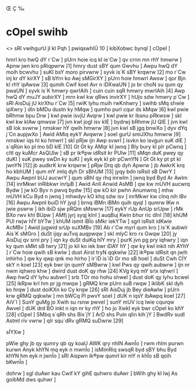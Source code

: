 Œ Ç ‰
# cOpeI swihb
<>
sRI vwihgurU jI kI Pqh ]
pwiqswhIÚ 10 ]
kibXobwc bynqI ]
cOpeI ]
 
hmrI kro hwQ dY r\`Cw ] pUrn hoie icq kI ie\`Cw ]
qv crnn mn rhY hmwrw ] Apnw jwn kro pRiqpwrw ]1]
hmry dust sBY qum Gwvhu ] Awpu hwQ dY moih bcwvhu ]
suKI bsY moro pirvwrw ] syvk is\`K sBY krqwrw ]2]
mo r\`Cw inj kr dY kirXY ] sB bYrn ko Awj sMGirXY ]
pUrn hoie hmwrI Awsw ] qor Bjn kI rhY ipAwsw ]3]
qumih Cwif koeI Avr n iDXwaUN ] jo br choN su qum qy pwaUN ]
syvk is\`K hmwry qwrIAih ] cuin cuin sqR hmwry mwrIAih ]4]
Awp hwQ dY muJY aubirXY ] mrn kwl kw qRws invirXY ]
hUjo sdw hmwry p\`Cw ] sRI AisDuj jU kirXhu r\`Cw ]5]
rwiK lyhu muih rwKnhwry ] swihb sMq shwie ipXwry ]
dIn bMDu dustn ky hMqw ] qumho purI cqur ds kMqw ]6]
kwl pwie bRhmw bpu Drw ] kwl pwie isvjU Avqrw ]
kwl pwie kr ibsnu pRkwsw ] skl kwl kw kIAw qmwsw ]7]
jvn kwl jogI isv kIE ] bydrwj bRhmw jU QIE ]
jvn kwl sB lok svwrw ] nmskwr hY qwih hmwrw ]8]
jvn kwl sB jgq bnwXo ] dyv dYq j\`Cn aupjwXo ]
Awid AMiq eykY Avqwrw ] soeI gurU smiJXhu hmwrw ]9]
nmskwr iqs hI ko hmwrI ] skl pRjw ijn Awp svwrI ]
isvkn ko isvgun suK dIE ] s\`qRün ko pl mo bD kIE ]10]
Gt Gt ky AMqr kI jwnq ] Bly bury kI pIr pCwnq ]
cItI qy kuMcr AsQUlw ] sB pr ik®pw idRsit kr PUlw ]11]
sMqn duK pwey qy duKI ] suK pwey swDn ky suKI ]
eyk eyk kI pIr pCwnYN ] Gt Gt ky pt pt kI jwnYN ]12]
jb audkrK krw krqwrw ] pRjw Drq qb dyh Apwrw ]
jb AwkrK krq ho kbhUM ] qum mY imlq dyh Dr sBhUM ]13]
jyqy bdn isRsit sB DwrY ] Awpu AwpnI bUJ aucwrY ]
qum sBhI qy rhq inrwlm ] jwnq byd Byd Ar Awlm ]14]
inrMkwr inRibkwr inrlµB ] Awid AnIl Anwid AsMB ]
qw kw mUVH aucwrq Bydw ] jw kO Byv n pwvq bydw ]15]
qw kO kir pwhn Anumwnq ] mhw mUVH kCu Byd n jwnq ]
mhwdyv kO khq sdw isv ] inrMkwr kw cInq nih iBv ]16]
Awpu AwpnI buiD hY jyqI ] brnq iBMn iBMn quih qyqI ]
qumrw lKw n jwie pswrw ] ikh ibiD sjw pRQm sMswrw ]17]
eykY rUp AnUp srUpw ] rMk BXo rwv khI BUpw ]
AMfj jyrj syqj kInI ] auqBuj Kwin bhur ric dInI ]18]
khUM PUl rwjw hÍY bYTw ] khUM ismit iBÎo sMkr iekYTw ]
sgrI isRsit idKwie AcMBv ] Awid jugwid srUp suXMBv ]19]
Ab r\`Cw myrI qum kro ] is\`K aubwir Ais\`K sMGro ]
duSt ijqy auTvq auqpwqw ] skl mlyC kro rx Gwqw ]20]
jy AisDuj qv srnI pry ] iqn ky duSt duiKq hÍY mry ]
purK jvn pg pry iqhwry ] iqn ky qum sMkt sB twry ]21]
jo kil ko iek bwr iDAY hY ] qw ky kwl inkit nih AYhY ]
r\`Cw hoie qwih sB kwlw ] dust Airst tryN qqkwlw ]22]
ik®pw idRsit qn jwih inhirho ] qw ky qwp qnk mo hirho ]
ir\`iD is\`iD Gr mo sB hoeI ] duSt Cwh CÍY skY n koeI ]23]
eyk bwr ijn qumY sMBwrw ] kwl Pws qy qwih aubwrw ]
ijn nr nwm iqhwro khw ] dwird dust doK qy rhw ]24]
KVg kyq mY srix iqhwrI ] Awp hwQ dY lyhu aubwrI ]
srb TOr mo hohu shweI ] dust doK qy lyhu bcweI ]25]
ikRpw krI hm pr jg mwqw ] gRMQ krw pUrn suB rwqw ] 
iklibK skl dyh ko hrqw ] dust doiKXn ko Cy krqw ]26] 
sRI AisDuj jb Bey dieAwlw ] pUrn krw gRMQ qqkwlw ]
mn bWCq Pl pwvY soeI ] dUK n iqsY ibAwpq koeI ]27]
AiV\`l ]
SunY guMg jo Xwih su rsnw pwveI ] sunY mUV icq lwie cqurqw AwveI ] dUK drd BO inkt n iqn nr ky rhY ] ho jo XwkI eyk bwr cOpeI ko khY ]28]
cOpeI ]
SMbq s\`qRh shs Bix\`jY ] ArD shs Puin qIin kih\`jY ] BwdRv sudI AstmI riv vwrw ] qIr squ\`dRv gRMQ suDwrw ]29]

sÍYXw ]
 
pWie ghy jb qy qumry qb qy koaU AWK qry nhIN AwnÎo ] 
rwm rhIm purwn kurwn Anyk khYN mq eyk n mwnÎo ] 
isMimRiq swsqR byd sBY bhu Byd khYN hm eyk n jwnÎo ] 
sRI Aispwn ik®pw qumrI kir mY n khÎo sB qoih bKwnÎo ]                           

dohrw ]
sgl duAwr kau Cwif kY gihE quhwro duAwr ]
bWih ghy kI lwj As goibMd dws quhwr ]

